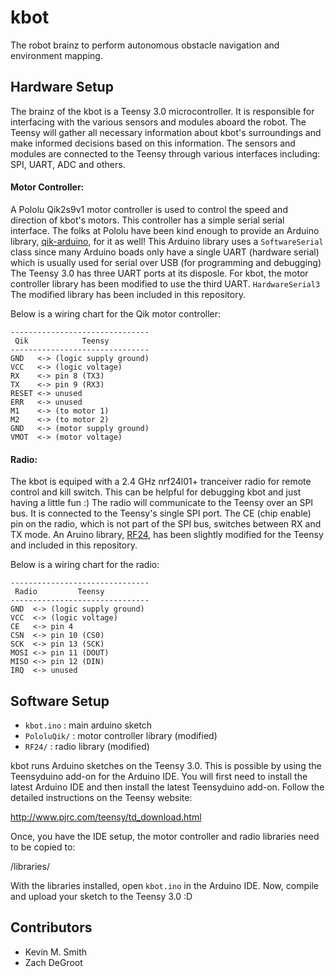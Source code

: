 # kbot

The robot brainz to perform autonomous obstacle navigation and environment mapping.

## Hardware Setup

The brainz of the kbot is a Teensy 3.0 microcontroller. It is responsible
for interfacing with the various sensors and modules aboard the robot. The Teensy
will gather all necessary information about kbot's surroundings and make
informed decisions based on this information. The sensors and modules are connected
to the Teensy through various interfaces including: SPI, UART, ADC and others.

#### Motor Controller:
A Pololu Qik2s9v1 motor controller is used to control the speed and direction of
kbot's motors. This controller has a simple serial serial interface. The folks at
Pololu have been kind enough to provide an Arduino library, [qik-arduino](https://github.com/pololu/qik-arduino), for it as well! This
Arduino library uses a `SoftwareSerial` class since many Arduino boads only have a
single UART (hardware serial) which is usually used for serial over USB (for 
programming and debugging) The Teensy 3.0 has three UART ports at its disposle.
For kbot, the motor controller library has been modified to use the third UART. `HardwareSerial3`
The modified library has been included in this repository.

Below is a wiring chart for the Qik motor controller:


```
-------------------------------
 Qik            Teensy
-------------------------------
GND   <-> (logic supply ground)
VCC   <-> (logic voltage)
RX    <-> pin 8 (TX3)
TX    <-> pin 9 (RX3)
RESET <-> unused
ERR   <-> unused
M1    <-> (to motor 1)
M2    <-> (to motor 2)
GND   <-> (motor supply ground)
VMOT  <-> (motor voltage)
```

#### Radio:
The kbot is equiped with a 2.4 GHz nrf24l01+ tranceiver radio for remote control
and kill switch. This can be helpful for debugging kbot and just having a little
fun :) The radio will communicate to the Teensy over an SPI bus. It is connected
to the Teensy's single SPI port. The CE (chip enable) pin on the radio, which
is not part of the SPI bus, switches between RX and TX mode. An Aruino library,
[RF24](https://github.com/maniacbug/RF24/), has been slightly modified for the Teensy and included in this repository.

Below is a wiring chart for the radio:


```
-------------------------------
 Radio         Teensy
-------------------------------
GND  <-> (logic supply ground)
VCC  <-> (logic voltage)
CE   <-> pin 4
CSN  <-> pin 10 (CS0)
SCK  <-> pin 13 (SCK)
MOSI <-> pin 11 (DOUT)
MISO <-> pin 12 (DIN)
IRQ  <-> unused
```

## Software Setup

- `kbot.ino`   : main arduino sketch
- `PololuQik/` : motor controller library (modified)
- `RF24/`      : radio library (modified)

kbot runs Arduino sketches on the Teensy 3.0. This is possible by using the Teensyduino add-on
for the Arduino IDE. You will first need to install the latest Arduino IDE and then install the
latest Teensyduino add-on. Follow the detailed instructions on the Teensy website:

http://www.pjrc.com/teensy/td_download.html

Once, you have the IDE setup, the motor controller and radio libraries need to be copied to:

<arduino-ide-folder>/libraries/

With the libraries installed, open `kbot.ino` in the Arduino IDE. Now, compile and upload your sketch to the Teensy 3.0 :D


## Contributors
- Kevin M. Smith
- Zach DeGroot
